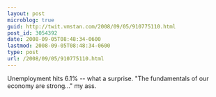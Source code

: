 ```yaml
---
layout: post
microblog: true
guid: http://twit.vmstan.com/2008/09/05/910775110.html
post_id: 3054392
date: 2008-09-05T08:48:34-0600
lastmod: 2008-09-05T08:48:34-0600
type: post
url: /2008/09/05/910775110.html
---
```

Unemployment hits 6.1% -- what a surprise. "The fundamentals of our economy are strong..." my ass.
